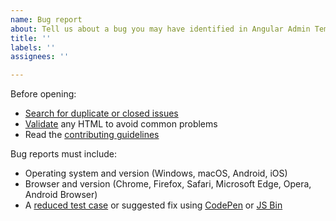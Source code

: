 ```yaml
---
name: Bug report
about: Tell us about a bug you may have identified in Angular Admin Template.
title: ''
labels: ''
assignees: ''

---
```


Before opening:

- [Search for duplicate or closed issues](https://github.com/coreui/coreui-free-angular-admin-template/issues?utf8=%E2%9C%93&q=is%3Aissue)
- [Validate](https://html5.validator.nu/) any HTML to avoid common problems
- Read the [contributing guidelines](https://github.com/coreui/coreui-free-angular-admin-template/blob/v4-dev/.github/CONTRIBUTING.md)

Bug reports must include:

- Operating system and version (Windows, macOS, Android, iOS)
- Browser and version (Chrome, Firefox, Safari, Microsoft Edge, Opera, Android Browser)
- A [reduced test case](https://css-tricks.com/reduced-test-cases/) or suggested fix using [CodePen](https://codepen.io/) or [JS Bin](https://jsbin.com/)
